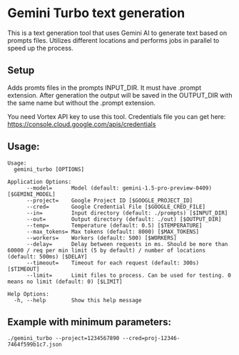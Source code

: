 # Gemini Turbo text generation

This is a text generation tool that uses Gemini AI to generate text based on prompts files.
Utilizes different locations and performs jobs in parallel to speed up the process.

## Setup

Adds promts files in the prompts INPUT_DIR.
It must have .prompt extension. After generation the output will be saved in the OUTPUT_DIR
with the same name but without the .prompt extension.

You need Vortex API key to use this tool.
Credentials file you can get here: https://console.cloud.google.com/apis/credentials

## Usage:

```
Usage:
  gemini_turbo [OPTIONS]

Application Options:
      --model=      Model (default: gemini-1.5-pro-preview-0409) [$GEMINI_MODEL]
      --project=    Google Project ID [$GOOGLE_PROJECT_ID]
      --cred=       Google Credential File [$GOOGLE_CRED_FILE]
      --in=         Input directory (default: ./prompts) [$INPUT_DIR]
      --out=        Output directory (default: ./out) [$OUTPUT_DIR]
      --temp=       Temperature (default: 0.5) [$TEMPERATURE]
      --max_tokens= Max tokens (default: 8000) [$MAX_TOKENS]
      --workers=    Workers (default: 500) [$WORKERS]
      --delay=      Delay between requests in ms. Should be more than 60000 / req per min limit (5 by default) / number of locations (default: 500ms) [$DELAY]
      --timeout=    Timeout for each request (default: 300s) [$TIMEOUT]
      --limit=      Limit files to process. Can be used for testing. 0 means no limit (default: 0) [$LIMIT]

Help Options:
  -h, --help        Show this help message

```

## Example with minimum parameters:

```
./gemini_turbo --project=1234567890 --cred=proj-12346-7464f599b1c7.json
```
